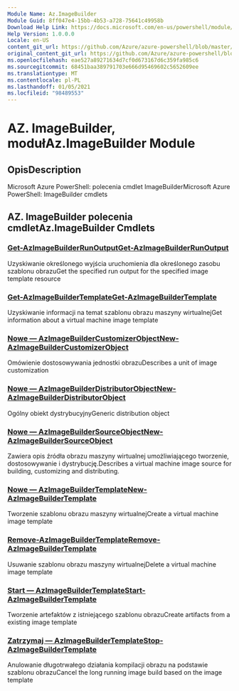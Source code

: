 ```yaml
---
Module Name: Az.ImageBuilder
Module Guid: 8ff047e4-15bb-4b53-a728-75641c49958b
Download Help Link: https://docs.microsoft.com/en-us/powershell/module/az.imagebuilder
Help Version: 1.0.0.0
Locale: en-US
content_git_url: https://github.com/Azure/azure-powershell/blob/master/src/ImageBuilder/help/Az.ImageBuilder.md
original_content_git_url: https://github.com/Azure/azure-powershell/blob/master/src/ImageBuilder/help/Az.ImageBuilder.md
ms.openlocfilehash: eae527a89271634d7cf0d673167d6c359fa985c6
ms.sourcegitcommit: 68451baa389791703e666d95469602c5652609ee
ms.translationtype: MT
ms.contentlocale: pl-PL
ms.lasthandoff: 01/05/2021
ms.locfileid: "98489553"
---
```

# <span data-ttu-id="75fc2-101">AZ. ImageBuilder, moduł</span><span class="sxs-lookup"><span data-stu-id="75fc2-101">Az.ImageBuilder Module</span></span>
## <span data-ttu-id="75fc2-102">Opis</span><span class="sxs-lookup"><span data-stu-id="75fc2-102">Description</span></span>
<span data-ttu-id="75fc2-103">Microsoft Azure PowerShell: polecenia cmdlet ImageBuilder</span><span class="sxs-lookup"><span data-stu-id="75fc2-103">Microsoft Azure PowerShell: ImageBuilder cmdlets</span></span>

## <span data-ttu-id="75fc2-104">AZ. ImageBuilder polecenia cmdlet</span><span class="sxs-lookup"><span data-stu-id="75fc2-104">Az.ImageBuilder Cmdlets</span></span>
### [<span data-ttu-id="75fc2-105">Get-AzImageBuilderRunOutput</span><span class="sxs-lookup"><span data-stu-id="75fc2-105">Get-AzImageBuilderRunOutput</span></span>](Get-AzImageBuilderRunOutput.md)
<span data-ttu-id="75fc2-106">Uzyskiwanie określonego wyjścia uruchomienia dla określonego zasobu szablonu obrazu</span><span class="sxs-lookup"><span data-stu-id="75fc2-106">Get the specified run output for the specified image template resource</span></span>

### [<span data-ttu-id="75fc2-107">Get-AzImageBuilderTemplate</span><span class="sxs-lookup"><span data-stu-id="75fc2-107">Get-AzImageBuilderTemplate</span></span>](Get-AzImageBuilderTemplate.md)
<span data-ttu-id="75fc2-108">Uzyskiwanie informacji na temat szablonu obrazu maszyny wirtualnej</span><span class="sxs-lookup"><span data-stu-id="75fc2-108">Get information about a virtual machine image template</span></span>

### [<span data-ttu-id="75fc2-109">Nowe — AzImageBuilderCustomizerObject</span><span class="sxs-lookup"><span data-stu-id="75fc2-109">New-AzImageBuilderCustomizerObject</span></span>](New-AzImageBuilderCustomizerObject.md)
<span data-ttu-id="75fc2-110">Omówienie dostosowywania jednostki obrazu</span><span class="sxs-lookup"><span data-stu-id="75fc2-110">Describes a unit of image customization</span></span>

### [<span data-ttu-id="75fc2-111">Nowe — AzImageBuilderDistributorObject</span><span class="sxs-lookup"><span data-stu-id="75fc2-111">New-AzImageBuilderDistributorObject</span></span>](New-AzImageBuilderDistributorObject.md)
<span data-ttu-id="75fc2-112">Ogólny obiekt dystrybucyjny</span><span class="sxs-lookup"><span data-stu-id="75fc2-112">Generic distribution object</span></span>

### [<span data-ttu-id="75fc2-113">Nowe — AzImageBuilderSourceObject</span><span class="sxs-lookup"><span data-stu-id="75fc2-113">New-AzImageBuilderSourceObject</span></span>](New-AzImageBuilderSourceObject.md)
<span data-ttu-id="75fc2-114">Zawiera opis źródła obrazu maszyny wirtualnej umożliwiającego tworzenie, dostosowywanie i dystrybucję.</span><span class="sxs-lookup"><span data-stu-id="75fc2-114">Describes a virtual machine image source for building, customizing and distributing.</span></span>

### [<span data-ttu-id="75fc2-115">Nowe — AzImageBuilderTemplate</span><span class="sxs-lookup"><span data-stu-id="75fc2-115">New-AzImageBuilderTemplate</span></span>](New-AzImageBuilderTemplate.md)
<span data-ttu-id="75fc2-116">Tworzenie szablonu obrazu maszyny wirtualnej</span><span class="sxs-lookup"><span data-stu-id="75fc2-116">Create a virtual machine image template</span></span>

### [<span data-ttu-id="75fc2-117">Remove-AzImageBuilderTemplate</span><span class="sxs-lookup"><span data-stu-id="75fc2-117">Remove-AzImageBuilderTemplate</span></span>](Remove-AzImageBuilderTemplate.md)
<span data-ttu-id="75fc2-118">Usuwanie szablonu obrazu maszyny wirtualnej</span><span class="sxs-lookup"><span data-stu-id="75fc2-118">Delete a virtual machine image template</span></span>

### [<span data-ttu-id="75fc2-119">Start — AzImageBuilderTemplate</span><span class="sxs-lookup"><span data-stu-id="75fc2-119">Start-AzImageBuilderTemplate</span></span>](Start-AzImageBuilderTemplate.md)
<span data-ttu-id="75fc2-120">Tworzenie artefaktów z istniejącego szablonu obrazu</span><span class="sxs-lookup"><span data-stu-id="75fc2-120">Create artifacts from a existing image template</span></span>

### [<span data-ttu-id="75fc2-121">Zatrzymaj — AzImageBuilderTemplate</span><span class="sxs-lookup"><span data-stu-id="75fc2-121">Stop-AzImageBuilderTemplate</span></span>](Stop-AzImageBuilderTemplate.md)
<span data-ttu-id="75fc2-122">Anulowanie długotrwałego działania kompilacji obrazu na podstawie szablonu obrazu</span><span class="sxs-lookup"><span data-stu-id="75fc2-122">Cancel the long running image build based on the image template</span></span>

